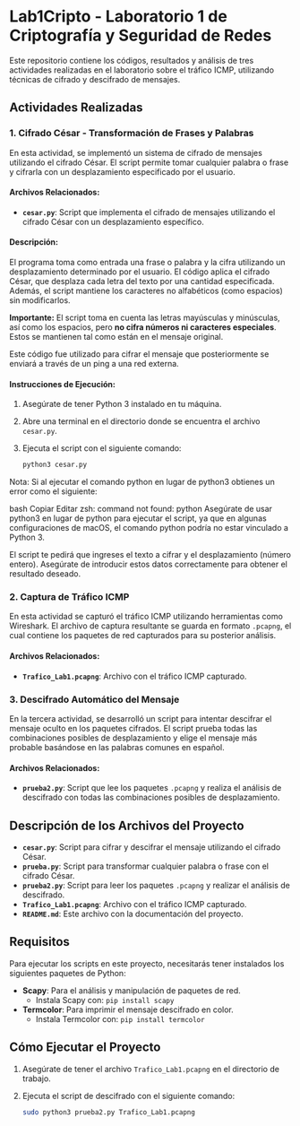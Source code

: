 # Lab1Cripto - Laboratorio 1 de Criptografía y Seguridad de Redes

Este repositorio contiene los códigos, resultados y análisis de tres actividades realizadas en el laboratorio sobre el tráfico ICMP, utilizando técnicas de cifrado y descifrado de mensajes.

## Actividades Realizadas

### 1. **Cifrado César - Transformación de Frases y Palabras**
En esta actividad, se implementó un sistema de cifrado de mensajes utilizando el cifrado César. El script permite tomar cualquier palabra o frase y cifrarla con un desplazamiento especificado por el usuario.

#### Archivos Relacionados:
- **`cesar.py`**: Script que implementa el cifrado de mensajes utilizando el cifrado César con un desplazamiento específico.

#### Descripción:
El programa toma como entrada una frase o palabra y la cifra utilizando un desplazamiento determinado por el usuario. El código aplica el cifrado César, que desplaza cada letra del texto por una cantidad especificada. Además, el script mantiene los caracteres no alfabéticos (como espacios) sin modificarlos. 

**Importante:** El script toma en cuenta las letras mayúsculas y minúsculas, así como los espacios, pero **no cifra números ni caracteres especiales**. Estos se mantienen tal como están en el mensaje original.

Este código fue utilizado para cifrar el mensaje que posteriormente se enviará a través de un ping a una red externa.

#### Instrucciones de Ejecución:
1. Asegúrate de tener Python 3 instalado en tu máquina.
2. Abre una terminal en el directorio donde se encuentra el archivo `cesar.py`.
3. Ejecuta el script con el siguiente comando:
   
   ```bash
   python3 cesar.py
Nota: Si al ejecutar el comando python en lugar de python3 obtienes un error como el siguiente:

bash
Copiar
Editar
zsh: command not found: python
Asegúrate de usar python3 en lugar de python para ejecutar el script, ya que en algunas configuraciones de macOS, el comando python podría no estar vinculado a Python 3.

El script te pedirá que ingreses el texto a cifrar y el desplazamiento (número entero). Asegúrate de introducir estos datos correctamente para obtener el resultado deseado.
### 2. **Captura de Tráfico ICMP**
En esta actividad se capturó el tráfico ICMP utilizando herramientas como Wireshark. El archivo de captura resultante se guarda en formato `.pcapng`, el cual contiene los paquetes de red capturados para su posterior análisis.

#### Archivos Relacionados:
- **`Trafico_Lab1.pcapng`**: Archivo con el tráfico ICMP capturado.

### 3. **Descifrado Automático del Mensaje**
En la tercera actividad, se desarrolló un script para intentar descifrar el mensaje oculto en los paquetes cifrados. El script prueba todas las combinaciones posibles de desplazamiento y elige el mensaje más probable basándose en las palabras comunes en español.

#### Archivos Relacionados:
- **`prueba2.py`**: Script que lee los paquetes `.pcapng` y realiza el análisis de descifrado con todas las combinaciones posibles de desplazamiento.

## Descripción de los Archivos del Proyecto

- **`cesar.py`**: Script para cifrar y descifrar el mensaje utilizando el cifrado César.
- **`prueba.py`**: Script para transformar cualquier palabra o frase con el cifrado César.
- **`prueba2.py`**: Script para leer los paquetes `.pcapng` y realizar el análisis de descifrado.
- **`Trafico_Lab1.pcapng`**: Archivo con el tráfico ICMP capturado.
- **`README.md`**: Este archivo con la documentación del proyecto.

## Requisitos

Para ejecutar los scripts en este proyecto, necesitarás tener instalados los siguientes paquetes de Python:

- **Scapy**: Para el análisis y manipulación de paquetes de red.
  - Instala Scapy con: `pip install scapy`
- **Termcolor**: Para imprimir el mensaje descifrado en color.
  - Instala Termcolor con: `pip install termcolor`

## Cómo Ejecutar el Proyecto

1. Asegúrate de tener el archivo `Trafico_Lab1.pcapng` en el directorio de trabajo.
2. Ejecuta el script de descifrado con el siguiente comando:

   ```bash
   sudo python3 prueba2.py Trafico_Lab1.pcapng

